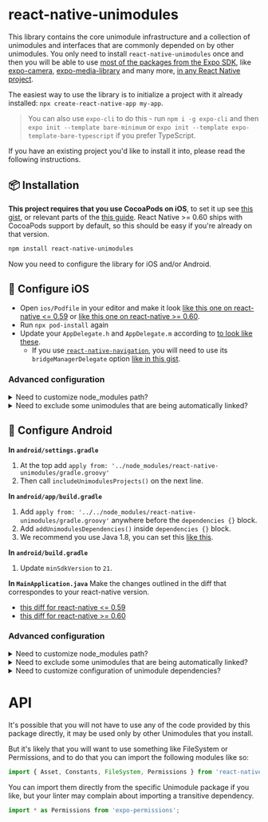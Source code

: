 # react-native-unimodules

This library contains the core unimodule infrastructure and a collection of unimodules and interfaces that are commonly depended on by other unimodules. You only need to install `react-native-unimodules` once and then you will be able to use [most of the packages from the Expo SDK](https://docs.expo.io/versions/latest/bare/unimodules-full-list/), like [expo-camera](https://docs.expo.io/versions/latest/sdk/camera/), [expo-media-library](https://docs.expo.io/versions/latest/sdk/media-library/) and many more, [in any React Native project](https://blog.expo.io/you-can-now-use-expo-apis-in-any-react-native-app-7c3a93041331).

The easiest way to use the library is to initialize a project with it already installed: `npx create-react-native-app my-app`.

> You can also use `expo-cli` to do this - run `npm i -g expo-cli` and then `expo init --template bare-minimum` or `expo init --template expo-template-bare-typescript` if you prefer TypeScript.

If you have an existing project you'd like to install it into, please read the following instructions.

## 📦 Installation

**This project requires that you use CocoaPods on iOS**, to set it up see [this gist](https://gist.github.com/brentvatne/b0ea11a36dc423e441b7d36e36eb5a26), or relevant parts of the [this guide](https://facebook.github.io/react-native/docs/integration-with-existing-apps#3-install-cocoapods). React Native >= 0.60 ships with CocoaPods support by default, so this should be easy if you're already on that version.

```bash
npm install react-native-unimodules
```

Now you need to configure the library for iOS and/or Android.

## 🍎 Configure iOS

- Open `ios/Podfile` in your editor and make it look [like this one on react-native <= 0.59](https://gist.github.com/sjchmiela/6c079f2173938a9a61a7c6f053c45000) or [like this one on react-native >= 0.60](https://gist.github.com/brentvatne/d093e440698404803bd9c29d962949b0/revisions#diff-4a25b996826623c4a3a4910f47f10c30).
- Run `npx pod-install` again
- Update your `AppDelegate.h` and `AppDelegate.m` according to [to look like these](https://gist.github.com/brentvatne/1ece8c32a3c5c9d0ac3a470460c65603).
  - If you use [`react-native-navigation`](https://github.com/wix/react-native-navigation), you will need to use its `bridgeManagerDelegate` option [like in this gist](https://gist.github.com/brentvatne/67909ec442121de22c9b81c629a99aa6).

### Advanced configuration

<details><summary>Need to customize node_modules path?</summary>
<p>

If you need to customize the path to node_modules, for example because you are using yarn workspaces, then you can pass in a param for this: `use_unimodules!(modules_paths: ['./path/to/node_modules'])`

</p>
</details>

<details><summary>Need to exclude some unimodules that are being automatically linked?</summary> 
<p>

If you need to exclude some of the unimodules that you are not using but they got installed by your other dependencies (like `expo`), then you can pass in `exclude` param for this. For example, if you want to exclude `expo-face-detector`, you may want to use this: `use_unimodules!(exclude: ['expo-face-detector'])`

</p>
</details>

## 🤖 Configure Android

**In `android/settings.gradle`**

1. At the top add `apply from: '../node_modules/react-native-unimodules/gradle.groovy'`
1. Then call `includeUnimodulesProjects()` on the next line.

**In `android/app/build.gradle`**

1. Add `apply from: '../../node_modules/react-native-unimodules/gradle.groovy'` anywhere before the `dependencies {}` block.
1. Add `addUnimodulesDependencies()` inside `dependencies {}` block.
1. We recommend you use Java 1.8, you can set this [like this](https://github.com/expo/expo/commit/e175f870418fc69e8c129168118264439d73d7cc).

**In `android/build.gradle`**

1. Update `minSdkVersion` to `21`.

**In `MainApplication.java`**
Make the changes outlined in the diff that correspondes to your react-native version.

- [this diff for react-native <= 0.59](https://gist.github.com/mczernek/0670ec16ca6071796853a66d589b49a5/revisions#diff-a2e7ff8a82f1c4be06f8b8163f2afefa)
- [this diff for react-native >= 0.60](https://gist.github.com/mczernek/9de9e184abc430e9e3508d26738c8a14/revisions#diff-a2e7ff8a82f1c4be06f8b8163f2afefa)

### Advanced configuration

<details><summary>Need to customize node_modules path?</summary>
<p>

If you need to customize the path to node_modules, for example because you are using yarn workspaces, then you can pass in a param `modulesPaths` for both of these functions: `includeUnimodulesProjects([modulesPaths: ['./path/to/node_modules']])`, `addUnimodulesDependencies([modulesPaths: ['./path/to/node_modules']])`

</p>
</details>

<details><summary>Need to exclude some unimodules that are being automatically linked?</summary>
<p>

If you need to exclude some of the unimodules that you are not using but they got installed by your other dependencies (like `expo`), then you can pass in `exclude` param for this. For example, if you want to exclude `expo-face-detector`, you may want to use this: `addUnimodulesDependencies([exclude: ['expo-face-detector']])`

</p>
</details>

<details><summary>Need to customize configuration of unimodule dependencies?</summary>
<p>

You can also customize the configuration of the unimodules dependencies (the default is `implementation`, if you're using Gradle older than 3.0, you will need to set `configuration: "compile"` in `addUnimodulesDependencies`, like: `addUnimodulesDependencies([configuration: "compile"])`)

</p>
</details>

# API

It's possible that you will not have to use any of the code provided by this package directly, it may be used only by other Unimodules that you install.

But it's likely that you will want to use something like FileSystem or Permissions, and to do that you can import the following modules like so:

```js
import { Asset, Constants, FileSystem, Permissions } from 'react-native-unimodules';
```

You can import them directly from the specific Unimodule package if you like, but your linter may complain about importing a transitive dependency.

```js
import * as Permissions from 'expo-permissions';
```
